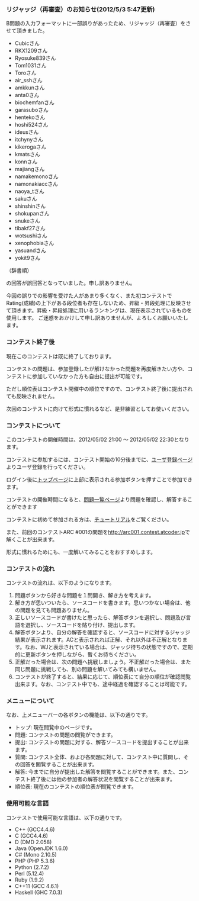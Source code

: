 
<div>



### **リジャッジ（再審査）のお知らせ(2012/5/3 5:47更新)**

<section>
B問題の入力フォーマットに一部誤りがあったため、リジャッジ（再審査）をさせて頂きました。


<ul>

<li>
Cubicさん
</li>

<li>
RKX1209さん
</li>

<li>
Ryosuke839さん
</li>

<li>
Tom1031さん
</li>

<li>
Toroさん
</li>

<li>
air_sshさん
</li>

<li>
amkkunさん
</li>

<li>
anta0さん
</li>

<li>
biochemfanさん
</li>

<li>
garasuboさん
</li>

<li>
hentekoさん
</li>

<li>
hoshi524さん
</li>

<li>
ideusさん
</li>

<li>
itchynyさん
</li>

<li>
kikerogaさん
</li>

<li>
kmatsさん
</li>

<li>
konnさん
</li>

<li>
majiangさん
</li>

<li>
namakemonoさん
</li>

<li>
namonakiaccさん
</li>

<li>
naoya_tさん
</li>

<li>
sakuさん
</li>

<li>
shinshinさん
</li>

<li>
shokupanさん
</li>

<li>
snukeさん
</li>

<li>
tibakf27さん
</li>

<li>
wotsushiさん
</li>

<li>
xenophobiaさん
</li>

<li>
yasuandさん
</li>

<li>
yokit9さん
</li>

</ul>
（辞書順）

の回答が誤回答となっていました。申し訳ありません。

今回の誤りでの影響を受けた人があまり多くなく、また初コンテストでRating(成績)の上下がある段位者も存在しないため、昇級・昇段処理に反映させて頂きます。昇級・昇段処理に用いるランキングは、現在表示されているものを使用します。
ご迷惑をおかけして申し訳ありませんが、よろしくお願いいたします。


</section>

### **コンテスト終了後**

<section>
現在このコンテストは既に終了しております。

コンテストの問題は、参加登録したが解けなかった問題を再度解きたい方や、コンテストに参加していなかった方も自由に提出が可能です。

ただし順位表はコンテスト開催中の順位ですので、コンテスト終了後に提出されても反映されません。

次回のコンテストに向けて形式に慣れるなど、是非練習としてお使いください。


</section>

### **コンテストについて**

<section>
このコンテストの開催時間は、2012/05/02 21:00 ～ 2012/05/02 22:30となります。

コンテストに参加するには、コンテスト開始の10分後までに、<a href="https://atcoder.jp/contests/arc002/register">ユーザ登録ページ</a>よりユーザ登録を行ってください。

ログイン後に<a href="https://atcoder.jp/contests/arc002/">トップページ</a>に上部に表示される参加ボタンを押すことで参加できます。

コンテストの開催時間になると、<a href="https://atcoder.jp/contests/arc002/assignments">問題一覧ページ</a>より問題を確認し、解答することができます

コンテストに初めて参加される方は、<a href="https://atcoder.jp/contests/arc002/tutorial">チュートリアル</a>をご覧ください。

また、前回のコンテストARC #001の問題を<a href="http://arc001.contest.atcoder.jp">http://arc001.contest.atcoder.jp</a>で解くことが出来ます。

形式に慣れるためにも、一度解いてみることをおすすめします。


### **コンテストの流れ**

<section>
コンテストの流れは、以下のようになります。


<ol>

<li>
問題ボタンから好きな問題を１問開き、解き方を考えます。
</li>

<li>
解き方が思いついたら、ソースコードを書きます。思いつかない場合は、他の問題を見ても問題ありません。
</li>

<li>
正しいソースコードが書けたと思ったら、解答ボタンを選択し、問題及び言語を選択し、ソースコードを貼り付け、提出します。
</li>

<li>
解答ボタンより、自分の解答を確認すると、ソースコードに対するジャッジ結果が表示されます。ACと表示されれば正解、それ以外は不正解となります。なお、WJと表示されている場合は、ジャッジ待ちの状態ですので、定期的に更新ボタンを押しながら、暫くお待ちください。
</li>

<li>
正解だった場合は、次の問題へ挑戦しましょう。不正解だった場合は、また同じ問題に挑戦しても、別の問題を解いてみても構いません。
</li>

<li>
コンテストが終了すると、結果に応じて、順位表にて自分の順位が確認閲覧出来ます。なお、コンテスト中でも、途中経過を確認することは可能です。
</li>

</ol>

</section>

### **メニューについて**
なお、上メニューバーの各ボタンの機能は、以下の通りです。


<ul>

<li>
トップ: 現在閲覧中のページです。
</li>

<li>
問題: コンテストの問題の閲覧ができます。
</li>

<li>
提出: コンテストの問題に対する、解答ソースコードを提出することが出来ます。
</li>

<li>
質問: コンテスト全体、および各問題に対して、コンテスト中に質問し、その回答を閲覧することが出来ます。
</li>

<li>
解答: 今までに自分が提出した解答を閲覧することができます。また、コンテスト終了後には他の参加者の解答状況を閲覧することが出来ます。
</li>

<li>
順位表: 現在のコンテストの順位表が閲覧できます。
</li>

</ul>

### **使用可能な言語**
コンテストで使用可能な言語は、以下の通りです。


<ul>

<li>
C++ (GCC4.4.6)
</li>

<li>
C (GCC4.4.6)
</li>

<li>
D (DMD 2.058)
</li>

<li>
Java (OpenJDK 1.6.0)
</li>

<li>
C# (Mono 2.10.5)
</li>

<li>
PHP (PHP 5.3.6)
</li>

<li>
Python (2.7.2)
</li>

<li>
Perl (5.12.4)
</li>

<li>
Ruby (1.9.2)
</li>

<li>
C++11 (GCC 4.6.1)
</li>

<li>
Haskell (GHC 7.0.3)
</li>

</ul>

</section>

</div>

